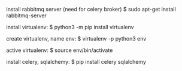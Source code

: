 install rabbitmq server (need for celery broker)
$ sudo apt-get install rabbitmq-server

install virtualenv:
$ python3 -m pip install virtualenv

create virtualenv, name env:
$ virtualenv -p python3 env

active virtualenv:
$ source env/bin/activate

install celery, sqlalchemy:
$ pip install celery sqlalchemy

